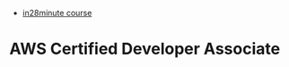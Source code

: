 * [in28minute course](https://tcsglobal.udemy.com/course/aws-certified-developer-associate-step-by-step/learn/lecture/23003296#overview)

# **AWS Certified Developer Associate**


